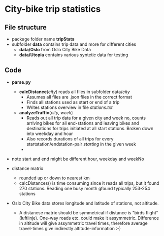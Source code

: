 # City-bike trip statistics

## File structure

* package folder name **tripStats**
* subfolder **data** contains trip data and more for different cities
  * **data/Oslo** from Oslo City Bike Data
  * **data/Utopia** contains various syntetic data for testing

## Code

* **parse.py**
  * **calcDistance**(_city_) reads all files in subfolder data/_city_
    * Assumes all files are .json files in the correct format
    * Finds all stations used as start or end of a trip
    * Writes stations overview in file _stations.txt_
  * **analyzeTraffic**(_city, week_)
    * Reads out all trip data for a given city and week no, counts arriving bikes for all end-stations and leaving bikes and destinations for trips initiated at all start stations. Broken down into weekday and hour
    * Also records durations of all trips for every startstation/endstation-pair _starting_ in the given week
    *  


* note start and end might be different hour, weekday and weekNo

* distance matrix
  * rounded up or down to nearest km
  * calcDistances() is time consuming since it reads all trips, but it found 270 stations. Reading one busy month gfound typically 253-254 stations

* Oslo City Bike data stores longitude and latitude of stations, not altitude.
  * A distancse matrix should be symmetrical if distance is "birds flight" (luftlinje). One-way roads etc. could make it assymmetric. Difference in altitude will give assymmetric travel times, therefore average travel-times give indirectly altitude-information :-)


